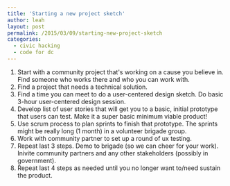 ```yaml
---
title: 'Starting a new project sketch'
author: leah
layout: post
permalink: /2015/03/09/starting-new-project-sketch
categories:
  - civic hacking
  - code for dc
---
```


1. Start with a community project that's working on a cause you believe in. Find someone who works there and who you can work with.
1. Find a project that needs a technical solution.
1. Find a time you can meet to do a user-centered design sketch. Do basic 3-hour user-centered design session.
1. Develop list of user stories that will get you to a basic, initial prototype that users can test. Make it a super basic minimum viable product!
1. Use scrum process to plan sprints to finish that prototype. The sprints might be really long (1 month) in a volunteer brigade group.
1. Work with community partner to set up a round of ux testing.
1. Repeat last 3 steps. Demo to brigade (so we can cheer for your work). Inivite community partners and any other stakeholders (possibly in government).
1. Repeat last 4 steps as needed until you no longer want to/need sustain the product.
